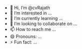 - 👋 Hi, I’m @cvRajath
- 👀 I’m interested in ...
- 🌱 I’m currently learning ...
- 💞️ I’m looking to collaborate on ...
- 📫 How to reach me ...
- 😄 Pronouns: ...
- ⚡ Fun fact: ...

<!---
cvRajath/cvRajath is a ✨ special ✨ repository because its `README.md` (this file) appears on your GitHub profile.
You can click the Preview link to take a look at your changes.
--->
